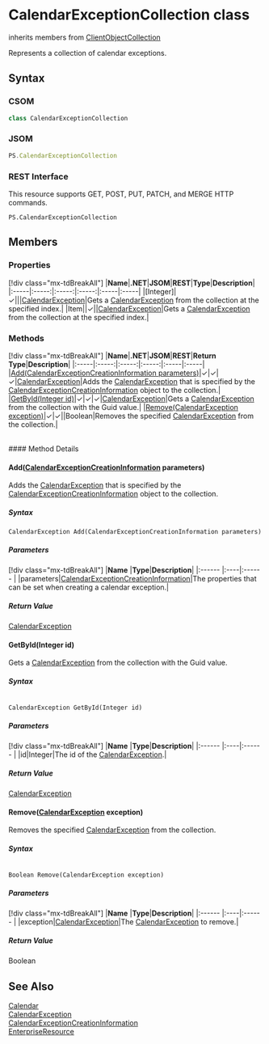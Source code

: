 [comment]: # (Name:CalendarExceptionCollection)
[comment]: # (Name:Microsoft.ProjectServer.CalendarExceptionCollection)
[comment]: # (Type:class)
[comment]: # (Status:Verified)

# <a name="name"></a>CalendarExceptionCollection class

inherits members from [ClientObjectCollection<CalendarException>](https://msdn.microsoft.com/EN-US/library/ee539303)<br/>

<a name="description"></a>Represents a collection of calendar exceptions.

## <a name="syntax"></a>Syntax

### CSOM

```C#
class CalendarExceptionCollection 
```
### JSOM

```JavaScript
PS.CalendarExceptionCollection
```
### REST Interface

This resource supports GET, POST, PUT, PATCH, and MERGE HTTP commands.

```
PS.CalendarExceptionCollection
```

## <a name="members"></a>Members

### <a name="properties"></a>Properties
[!div class="mx-tdBreakAll"]
|**Name**|**.NET**|**JSOM**|**REST**|**Type**|**Description**|
|:-----|:-----:|:-----:|:-----:|:-----|:-----|
|<a name="[Integer]"></a>[Integer]|&#x2713;|||[CalendarException](CalendarException.md)|Gets a [CalendarException](CalendarException.md) from the collection at the specified index.|
|<a name="Item"></a>Item||&#x2713;||[CalendarException](CalendarException.md)|Gets a [CalendarException](CalendarException.md) from the collection at the specified index.|

### <a name="methods"></a>Methods
[!div class="mx-tdBreakAll"]
|**Name**|**.NET**|**JSOM**|**REST**|**Return Type**|**Description**|
|:-----|:-----:|:-----:|:-----:|:-----|:-----|
|[Add(CalendarExceptionCreationInformation parameters)](#Add_[CalendarExceptionCreationInformation]_CalendarExceptionCreationInformation.md__parameters_)|&#x2713;|&#x2713;|&#x2713;|[CalendarException](CalendarException.md)|Adds the [CalendarException](CalendarException.md) that is specified by the [CalendarExceptionCreationInformation](CalendarExceptionCreationInformation.md) object to the collection.|
|[GetById(Integer id)](#GetById_Integer_id_)|&#x2713;|&#x2713;|&#x2713;|[CalendarException](CalendarException.md)|Gets a [CalendarException](CalendarException.md) from the collection with the Guid value.|
|[Remove(CalendarException exception)](#Remove_[CalendarException]_CalendarException.md__exception_)|&#x2713;|&#x2713;||Boolean|Removes the specified [CalendarException](CalendarException.md) from the collection.|

<br/>
#### Method Details

#### <a name="Add_[CalendarExceptionCreationInformation]_CalendarExceptionCreationInformation.md__parameters_"></a>Add([CalendarExceptionCreationInformation](CalendarExceptionCreationInformation.md) parameters)

Adds the [CalendarException](CalendarException.md) that is specified by the [CalendarExceptionCreationInformation](CalendarExceptionCreationInformation.md) object to the collection.

##### Syntax

```
CalendarException Add(CalendarExceptionCreationInformation parameters)
```

##### Parameters
[!div class="mx-tdBreakAll"]
|**Name** |**Type**|**Description**|
|:------ |:----|:------ |
|parameters|[CalendarExceptionCreationInformation](CalendarExceptionCreationInformation.md)|The properties that can be set when creating a calendar exception.|

##### Return Value

[CalendarException](CalendarException.md)

#### <a name="GetById_Integer_id_"></a>GetById(Integer id)

Gets a [CalendarException](CalendarException.md) from the collection with the Guid value.

##### Syntax

```

CalendarException GetById(Integer id)

```

##### Parameters
[!div class="mx-tdBreakAll"]
|**Name** |**Type**|**Description**|
|:------ |:----|:------ |
|id|Integer|The id of the [CalendarException](CalendarException.md).|

##### Return Value

[CalendarException](CalendarException.md)

#### <a name="Remove_[CalendarException]_CalendarException.md__exception_"></a>Remove([CalendarException](CalendarException.md) exception)

Removes the specified [CalendarException](CalendarException.md) from the collection.

##### Syntax

```

Boolean Remove(CalendarException exception)

```

##### Parameters
[!div class="mx-tdBreakAll"]
|**Name** |**Type**|**Description**|
|:------ |:----|:------ |
|exception|[CalendarException](CalendarException.md)|The [CalendarException](CalendarException.md) to remove.|

##### Return Value

Boolean

## <a name="seeAlso"></a>See Also

[Calendar](Calendar.md)<br/>
[CalendarException](CalendarException.md)<br/>
[CalendarExceptionCreationInformation](CalendarExceptionCreationInformation.md)<br/>
[EnterpriseResource](EnterpriseResource.md)<br/>
